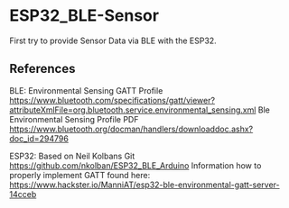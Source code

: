 # ESP32_BLE-Sensor

First try to provide Sensor Data via BLE with the ESP32.

## References
BLE:
Environmental Sensing GATT Profile
https://www.bluetooth.com/specifications/gatt/viewer?attributeXmlFile=org.bluetooth.service.environmental_sensing.xml
Ble Environmental Sensing Profile PDF
https://www.bluetooth.org/docman/handlers/downloaddoc.ashx?doc_id=294796

ESP32:
Based on Neil Kolbans Git
https://github.com/nkolban/ESP32_BLE_Arduino
Information how to properly implement GATT found here:
https://www.hackster.io/ManniAT/esp32-ble-environmental-gatt-server-14cceb
